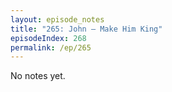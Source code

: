 ```yaml
---
layout: episode_notes
title: "265: John — Make Him King"
episodeIndex: 268
permalink: /ep/265
---
```

No notes yet.
